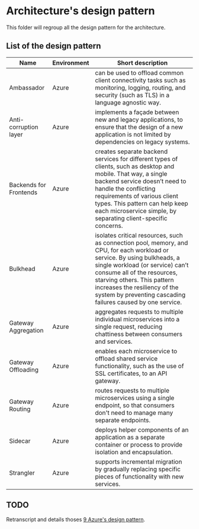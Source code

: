 # Architecture's design pattern

This folder will regroup all the design pattern for the architecture.

## List of the design pattern

Name | Environment | Short description 
---- | ----------- | -----------------
Ambassador | Azure | can be used to offload common client connectivity tasks such as monitoring, logging, routing, and security (such as TLS) in a language agnostic way.
Anti-corruption layer | Azure | implements a façade between new and legacy applications, to ensure that the design of a new application is not limited by dependencies on legacy systems.
Backends for Frontends | Azure | creates separate backend services for different types of clients, such as desktop and mobile. That way, a single backend service doesn’t need to handle the conflicting requirements of various client types. This pattern can help keep each microservice simple, by separating client-specific concerns.
Bulkhead | Azure | isolates critical resources, such as connection pool, memory, and CPU, for each workload or service. By using bulkheads, a single workload (or service) can’t consume all of the resources, starving others. This pattern increases the resiliency of the system by preventing cascading failures caused by one service.
Gateway Aggregation | Azure | aggregates requests to multiple individual microservices into a single request, reducing chattiness between consumers and services.
Gateway Offloading | Azure | enables each microservice to offload shared service functionality, such as the use of SSL certificates, to an API gateway.
Gateway Routing | Azure | routes requests to multiple microservices using a single endpoint, so that consumers don't need to manage many separate endpoints.
Sidecar | Azure | deploys helper components of an application as a separate container or process to provide isolation and encapsulation.
Strangler | Azure | supports incremental migration by gradually replacing specific pieces of functionality with new services.

## TODO
Retranscript and details thoses [9 Azure's design pattern](https://azure.microsoft.com/en-us/blog/design-patterns-for-microservices/?utm_source=webopsweekly&utm_medium=email).